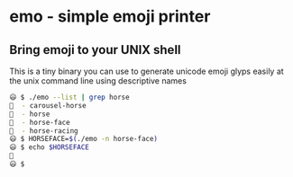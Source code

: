 # emo - simple emoji printer

## Bring emoji to your UNIX shell

This is a tiny binary you can use to generate unicode emoji glyps easily at the unix command line using descriptive names

```bash
😃 $ ./emo --list | grep horse
🎠  - carousel-horse
🐎  - horse
🐴  - horse-face
🏇  - horse-racing
😃 $ HORSEFACE=$(./emo -n horse-face)
😃 $ echo $HORSEFACE 
🐴
😃 $ 
```
